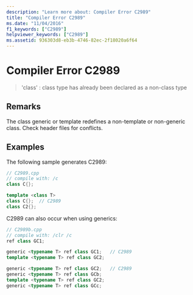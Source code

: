 ```yaml
---
description: "Learn more about: Compiler Error C2989"
title: "Compiler Error C2989"
ms.date: "11/04/2016"
f1_keywords: ["C2989"]
helpviewer_keywords: ["C2989"]
ms.assetid: 936303d8-eb3b-4746-82ec-2f18020a6f64
---
```

# Compiler Error C2989

> 'class' : class type has already been declared as a non-class type

## Remarks

The class generic or template redefines a non-template or non-generic class. Check header files for conflicts.

## Examples

The following sample generates C2989:

```cpp
// C2989.cpp
// compile with: /c
class C{};

template <class T>
class C{};  // C2989
class C2{};
```

C2989 can also occur when using generics:

```cpp
// C2989b.cpp
// compile with: /clr /c
ref class GC1;

generic <typename T> ref class GC1;   // C2989
template <typename T> ref class GC2;

generic <typename T> ref class GC2;   // C2989
generic <typename T> ref class GCb;
template <typename T> ref class GC2;
generic <typename T> ref class GCc;
```
